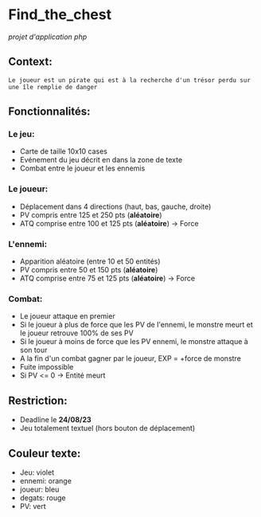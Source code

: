 # Find_the_chest
*projet d'application php*

## Context:
    Le joueur est un pirate qui est à la recherche d'un trésor perdu sur une île remplie de danger

## Fonctionnalités:
### Le jeu:
- Carte de taille 10x10 cases
- Evénement du jeu décrit en dans la zone de texte
- Combat entre le joueur et les ennemis

### Le joueur:
- Déplacement dans 4 directions (haut, bas, gauche, droite)
- PV compris entre 125 et 250 pts (**aléatoire**)
- ATQ comprise entre 100 et 125 pts (**aléatoire**) -> Force

### L'ennemi:
- Apparition aléatoire (entre 10 et 50 entités)
- PV compris entre 50 et 150 pts (**aléatoire**)
- ATQ comprise entre 75 et 125 pts (**aléatoire**) -> Force

### Combat:
- Le joueur attaque en premier
- Si le joueur à plus de force que les PV de l'ennemi, le monstre meurt et le joueur retrouve 100% de ses PV
- Si le joueur à moins de force que les PV ennemi, le monstre attaque à son tour
- A la fin d'un combat gagner par le joueur, EXP = +force de monstre
- Fuite impossible
- Si PV <= 0 -> Entité meurt

## Restriction:
- Deadline le **24/08/23**
- Jeu totalement textuel (hors bouton de déplacement)

## Couleur texte:
- Jeu: violet
- ennemi: orange
- joueur: bleu
- degats: rouge
- PV: vert